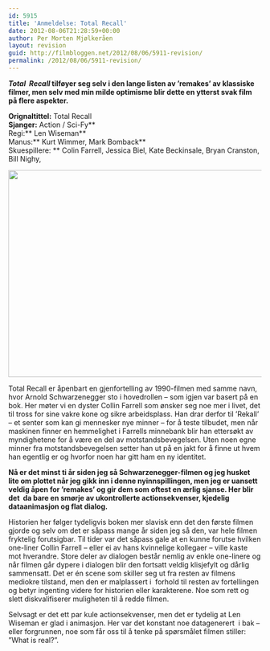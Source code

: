 ```yaml
---
id: 5915
title: 'Anmeldelse: Total Recall'
date: 2012-08-06T21:28:59+00:00
author: Per Morten Mjølkeråen
layout: revision
guid: http://filmbloggen.net/2012/08/06/5911-revision/
permalink: /2012/08/06/5911-revision/
---
```

**_Total  Recall_ tilføyer seg selv i den lange listen av ’remakes’ av klassiske filmer, men selv med min milde optimisme blir dette en ytterst svak film på flere aspekter.**

**Orignaltittel:** Total Recall  
**Sjanger:** Action / Sci-Fy**  
Regi:** Len Wiseman**  
Manus:** Kurt Wimmer, Mark Bomback**  
Skuespillere: ** Colin Farrell, Jessica Biel, Kate Beckinsale, Bryan Cranston, Bill Nighy,

<a href="http://filmbloggen.net/?attachment_id=5913" rel="attachment wp-att-5913"><img class="alignnone size-large wp-image-5913" src="http://filmbloggen.net/wp-content/uploads//2012/08/11-001-620x412.jpg" alt="" width="620" height="412" /></a>

Total Recall er åpenbart en gjenfortelling av 1990-filmen med samme navn, hvor Arnold Schwarzenegger sto i hovedrollen – som igjen var basert på en bok. Her møter vi en dyster Collin Farrell som ønsker seg noe mer i livet, det til tross for sine vakre kone og sikre arbeidsplass. Han drar derfor til ’Rekall’ – et senter som kan gi mennesker nye minner &#8211; for å teste tilbudet, men når maskinen finner en hemmelighet i Farrells minnebank blir han ettersøkt av myndighetene for å være en del av motstandsbevegelsen. Uten noen egne minner fra motstandsbevegelsen setter han ut på en jakt for å finne ut hvem han egentlig er og hvorfor noen har gitt ham en ny identitet.

**Nå er det minst ti år siden jeg så Schwarzenegger-filmen og jeg husket lite om plottet når jeg gikk inn i denne nyinnspillingen, men jeg er uansett veldig åpen for ’remakes’ og gir dem som oftest en ærlig sjanse. Her blir det  da bare en smørje av ukontrollerte actionsekvenser, kjedelig dataanimasjon og flat dialog.**

Historien her følger tydeligvis boken mer slavisk enn det den første filmen gjorde og selv om det er såpass mange år siden jeg så den, var hele filmen fryktelig forutsigbar. Til tider var det såpass gale at en kunne forutse hvilken one-liner Collin Farrell – eller ei av hans kvinnelige kollegaer – ville kaste mot hverandre. Store deler av dialogen består nemlig av enkle one-linere og når filmen går dypere i dialogen blir den fortsatt veldig klisjefylt og dårlig sammensatt. Det er én scene som skiller seg ut fra resten av filmens mediokre tilstand, men den er malplassert i  forhold til resten av fortellingen og betyr ingenting videre for historien eller karakterene. Noe som rett og slett diskvalifiserer muligheten til å redde filmen.

Selvsagt er det ett par kule actionsekvenser, men det er tydelig at Len Wiseman er glad i animasjon. Her var det konstant noe datagenerert  i bak &#8211; eller forgrunnen, noe som får oss til å tenke på spørsmålet filmen stiller: ”What is real?”.